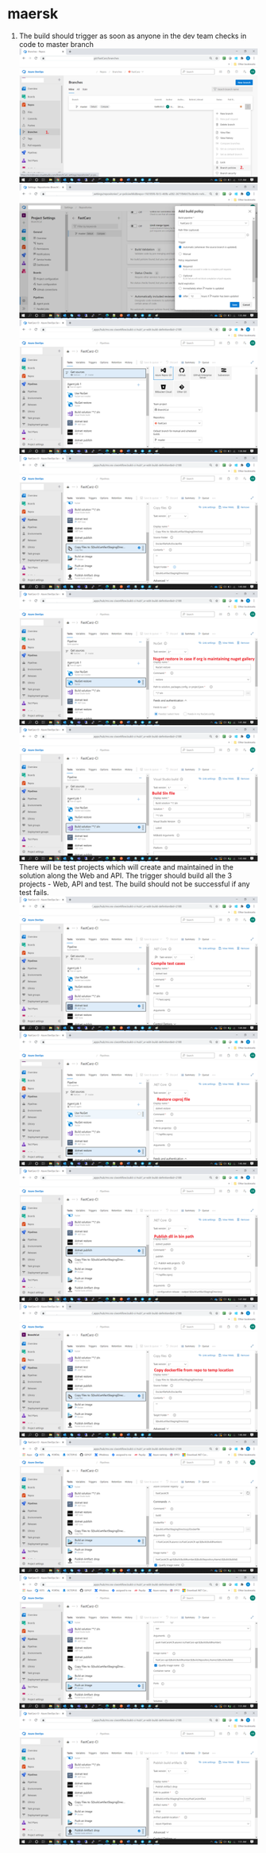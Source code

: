 # maersk
1) The build should trigger as soon as anyone in the dev team checks in code to master branch
![Alt text](https://github.com/himeshbhojwani/maersk/blob/master/maersk/SCENARIO-1/images/1.png)
![Alt text](https://github.com/himeshbhojwani/maersk/blob/master/maersk/SCENARIO-1/images/2.png)
![Alt text](https://github.com/himeshbhojwani/maersk/blob/master/maersk/SCENARIO-1/images/3.png)
![Alt text](https://github.com/himeshbhojwani/maersk/blob/master/maersk/SCENARIO-1/images/4.png)
![Alt text](https://github.com/himeshbhojwani/maersk/blob/master/maersk/SCENARIO-1/images/5.png)
![Alt text](https://github.com/himeshbhojwani/maersk/blob/master/maersk/SCENARIO-1/images/6.png)
There will be test projects which will create and maintained in the solution along the Web and API. The trigger should build all the 3 projects - Web, API and test.
The build should not be successful if any test fails.
![Alt text](https://github.com/himeshbhojwani/maersk/blob/master/maersk/SCENARIO-1/images/7.png)
![Alt text](https://github.com/himeshbhojwani/maersk/blob/master/maersk/SCENARIO-1/images/8.png)
![Alt text](https://github.com/himeshbhojwani/maersk/blob/master/maersk/SCENARIO-1/images/9.png)
![Alt text](https://github.com/himeshbhojwani/maersk/blob/master/maersk/SCENARIO-1/images/10.png)
![Alt text](https://github.com/himeshbhojwani/maersk/blob/master/maersk/SCENARIO-1/images/11.png)
![Alt text](https://github.com/himeshbhojwani/maersk/blob/master/maersk/SCENARIO-1/images/12.png)
![Alt text](https://github.com/himeshbhojwani/maersk/blob/master/maersk/SCENARIO-1/images/13.png)

